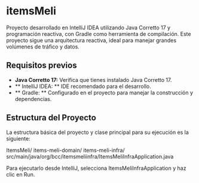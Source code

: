 # itemsMeli

Proyecto desarrollado en IntelliJ IDEA utilizando Java Corretto 17 y programación reactiva, con Gradle como herramienta de compilación. Este proyecto sigue una arquitectura reactiva, ideal para manejar grandes volúmenes de tráfico y datos.

## Requisitos previos

- **Java Corretto 17:** Verifica que tienes instalado Java Corretto 17.
- ** IntelliJ IDEA: ** IDE recomendado para el desarrollo.
- ** Gradle: ** Configurado en el proyecto para manejar la construcción y dependencias.

## Estructura del Proyecto

La estructura básica del proyecto y clase principal para su ejecución es la siguiente:

ItemsMeli/
	items-meli-domain/
	items-meli-infra/
		src/main/java/org/bcc/itemsmeliinfra/ItemsMeliInfraApplication.java

Para ejecutarlo desde IntelliJ, selecciona ItemsMeliInfraApplication y haz clic en Run.
